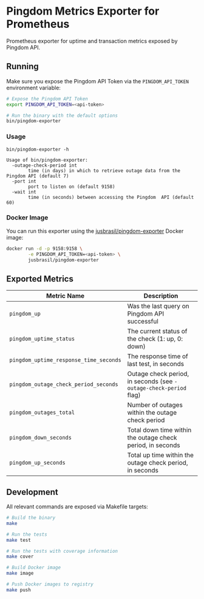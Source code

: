 # Pingdom Metrics Exporter for Prometheus

Prometheus exporter for uptime and transaction metrics exposed by Pingdom API.

## Running

Make sure you expose the Pingdom API Token via the `PINGDOM_API_TOKEN`
environment variable:

```sh
# Expose the Pingdom API Token
export PINGDOM_API_TOKEN=<api-token>

# Run the binary with the default options
bin/pingdom-exporter
```

### Usage

```
bin/pingdom-exporter -h

Usage of bin/pingdom-exporter:
  -outage-check-period int
    	time (in days) in which to retrieve outage data from the Pingdom API (default 7)
  -port int
    	port to listen on (default 9158)
  -wait int
    	time (in seconds) between accessing the Pingdom  API (default 60)
```

### Docker Image

You can run this exporter using the
[jusbrasil/pingdom-exporter](https://hub.docker.com/r/jusbrasil/pingdom-exporter/)
Docker image:

```bash
docker run -d -p 9158:9158 \
        -e PINGDOM_API_TOKEN=<api-token> \
        jusbrasil/pingdom-exporter
```

## Exported Metrics

| Metric Name                            | Description                                                       |
| -------------------------------------- | ----------------------------------------------------------------- |
| `pingdom_up`                           | Was the last query on Pingdom API successful                      |
| `pingdom_uptime_status`                | The current status of the check (1: up, 0: down)                  |
| `pingdom_uptime_response_time_seconds` | The response time of last test, in seconds                        |
| `pingdom_outage_check_period_seconds`  | Outage check period, in seconds (see `-outage-check-period` flag) |
| `pingdom_outages_total`                | Number of outages within the outage check period                  |
| `pingdom_down_seconds`                 | Total down time within the outage check period, in seconds        |
| `pingdom_up_seconds`                   | Total up time within the outage check period, in seconds          |

## Development

All relevant commands are exposed via Makefile targets:

```sh
# Build the binary
make

# Run the tests
make test

# Run the tests with coverage information
make cover

# Build Docker image
make image

# Push Docker images to registry
make push
```
